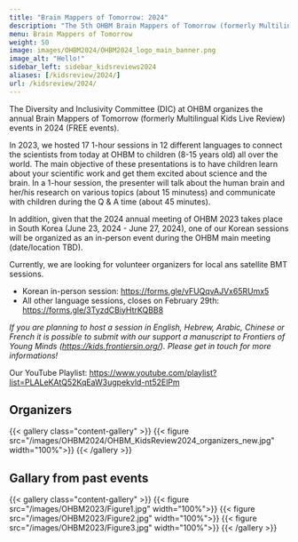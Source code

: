 ```yaml
---
title: "Brain Mappers of Tomorrow: 2024"
description: "The 5th OHBM Brain Mappers of Tomorrow (formerly Multilingual Kids Live Review)"
menu: Brain Mappers of Tomorrow
weight: 50
image: images/OHBM2024/OHBM2024_logo_main_banner.png
image_alt: "Hello!"
sidebar_left: sidebar_kidsreviews2024
aliases: [/kidsreview/2024/]
url: /kidsreview/2024/
---
```


The Diversity and Inclusivity Committee (DIC) at OHBM organizes the annual Brain Mappers of Tomorrow (formerly Multilingual Kids Live Review) events in 2024 (FREE events). 

In 2023, we hosted 17 1-hour sessions in 12 different languages to connect the scientists from today at OHBM to children (8-15 years old) all over the world. The main objective of these presentations is to have children learn about your scientific work and get them excited about science and the brain. In a 1-hour session, the presenter will talk about the human brain and her/his research on various topics (about 15 minutess) and communicate with children during the Q & A time (about 45 minutes). 

In addition, given that the 2024 annual meeting of OHBM 2023 takes place in South Korea (June 23, 2024 - June 27, 2024), one of our Korean sessions will be organized as an in-person event during the OHBM main meeting (date/location TBD).

Currently, we are looking for volunteer organizers for local ans satellite BMT sessions. 
* Korean in-person session: https://forms.gle/vFUQqvAJVx65RUmx5
* All other language sessions, closes on February 29th: https://forms.gle/3TyzdCBiyHtrKQBB8

_If you are planning to host a session in English, Hebrew, Arabic, Chinese or French it is possible to submit with our support a manuscript to Frontiers of Young Minds (https://kids.frontiersin.org/). Please get in touch for more informations!_

<!-- Event Registration: https://ohbm-dic.github.io/kidsreview/2024/registration/ (No registration fee)
* Registration OPEN: January 8th
* Registration CLOSED: February 17th
* Registration IN PREPARATION: Korean -->

Our YouTube Playlist: https://www.youtube.com/playlist?list=PLALeKAtQ52KqEaW3ugpekvld-nt52ElPm

## Organizers

{{< gallery class="content-gallery" >}}
  {{< figure src="/images/OHBM2024/OHBM_KidsReview2024_organizers_new.jpg" width="100%">}}
{{< /gallery >}}

## Gallary from past events

{{< gallery class="content-gallery" >}}
  {{< figure src="/images/OHBM2023/Figure1.jpg" width="100%">}}
  {{< figure src="/images/OHBM2023/Figure2.jpg" width="100%">}}
  {{< figure src="/images/OHBM2023/Figure3.jpg" width="100%">}}
{{< /gallery >}}
